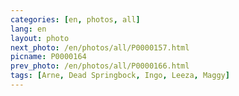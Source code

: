 ```yaml
---
categories: [en, photos, all]
lang: en
layout: photo
next_photo: /en/photos/all/P0000157.html
picname: P0000164
prev_photo: /en/photos/all/P0000166.html
tags: [Arne, Dead Springbock, Ingo, Leeza, Maggy]
---
```

